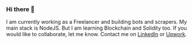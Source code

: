 ### Hi there 👋

I am currently working as a Freelancer and building bots and scrapers. My main stack is NodeJS. But I am learning Blockchain and Solidity too. If you would like to collaborate, let me know. Contact me on [LinkedIn](https://www.linkedin.com/in/ivan-karabadzhak-42712113b/) or [Upwork](https://www.upwork.com/freelancers/ivank6).

<!--
**Jakeroid/Jakeroid** is a ✨ _special_ ✨ repository because its `README.md` (this file) appears on your GitHub profile.

Here are some ideas to get you started:

- 🔭 I’m currently working on ...
- 🌱 I’m currently learning ...
- 👯 I’m looking to collaborate on ...
- 🤔 I’m looking for help with ...
- 💬 Ask me about ...
- 📫 How to reach me: ...
- 😄 Pronouns: ...
- ⚡ Fun fact: ...
-->
